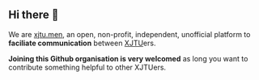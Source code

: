 ## Hi there 👋

We are [xjtu.men](https://xjtu.men), an open, non-profit, independent, unofficial platform to **faciliate communication** between [XJTU](http://www.xjtu.edu.cn)ers.

**Joining this Github organisation is very welcomed** as long you want to contribute something helpful to other XJTUers.
